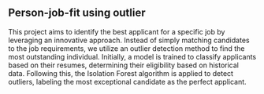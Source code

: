 ## Person-job-fit using outlier

This project aims to identify the best applicant for a specific job by leveraging an innovative approach. 
Instead of simply matching candidates to the job requirements, we utilize an outlier detection method to find the most outstanding individual.
Initially, a model is trained to classify applicants based on their resumes, determining their eligibility based on historical data. Following this, 
the Isolation Forest algorithm is applied to detect outliers, labeling the most exceptional candidate as the perfect applicant.
